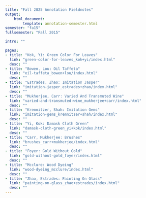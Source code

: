 ```yaml
---
title: "Fall 2025 Annotation Fieldnotes"
output:
    html_document:
        template: annotation-semester.html
semester: "fa15"
fullsemester: "Fall 2015"

intro: ""

pages:
- title: "Kok, Yi: Green Color For Leaves"
  link: "green-color-for-leaves_kok+yi/index.html"
  desc: ""
- title: "Bowen, Lou: Oil Taffeta"
  link: "oil-taffeta_bowen+lou/index.html"
  desc: ""
- title: "Estrades, Zhao: Imitation Jasper"
  link: "imitation-jasper_estrades+zhao/index.html"
  desc: ""
- title: "Mukherjee, Carr: Varied And Transmuted Wine"
  link: "varied-and-transmuted-wine_mukherjee+carr/index.html"
  desc: ""
- title: "Kremnitzer, Shah: Imitation Gems"
  link: "imitation-gems_kremnitzer+shah/index.html"
  desc: ""
- title: "Yi, Kok: Damask Cloth Green"
  link: "damask-cloth-green_yi+kok/index.html"
  desc: ""
- title: "Carr, Mukherjee: Brushes"
  link: "brushes_carr+mukherjee/index.html"
  desc: ""
- title: "Foyer: Gold Without Gold"
  link: "gold-without-gold_foyer/index.html"
  desc: ""
- title: "Mcclure: Wood Dyeing"
  link: "wood-dyeing_mcclure/index.html"
  desc: ""
- title: "Zhao, Estrades: Painting On Glass"
  link: "painting-on-glass_zhao+estrades/index.html"
  desc: ""
---
```

